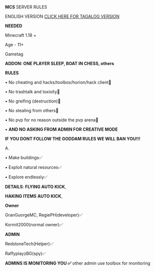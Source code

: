 **MCS** SERVER RULES 

ENGLISH VERSION [CLICK HERE FOR TAGALOG VERSION](https://github.com/GranGuorgeMC/GranKormitSMP-/tree/Master)

**NEEDED**

Minecraft 1.18 +

Age - 11+ 

Gametag 

**ADDON: ONE PLAYER SLEEP,
BOAT IN CHESS, others**

**RULES**

• No cheating and hacks/toolbox/horion/hack client🚫

• No trashtalk and toxixity🚫

• No greifing (destruction)🚫

• No stealing from others🚫

• No pvp for no reason outside the pvp arena🚫

• **AND NO ASKING FROM ADMIN FOR CREATIVE MODE**

**IF YOU DONT FOLLOW THE GODDAM RULES WE WILL BAN YOU!!!**

A.

• Make buildings✅

• Exploit natural resources✅

• Explore endlessly✅ 


**DETAILS**: **FLYING AUTO KICK**,

**HAKING ITEMS** **AUTO KICK**,

**Owner**

GranGuorgeMC, RegiePH(developer)✅

Kormit2000(normal owner)✅ 

**ADMIN**

RedstoneTech(Helper)✅

RaffyplayzBG(spy)✅

**ADMINS IS MONITORING YOU ✅** other admin use toolbox for monitoring 


